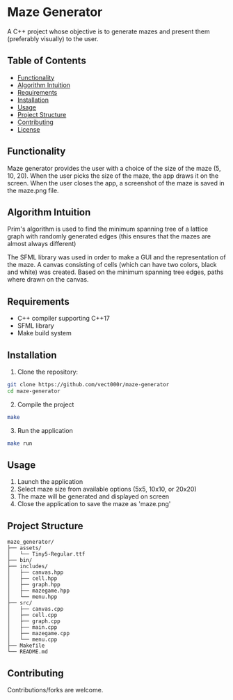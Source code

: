# Maze Generator

A C++ project whose objective is to generate mazes and present them (preferably visually) to the user. 

## Table of Contents
- [Functionality](#functionality)
- [Algorithm Intuition](#intuition)
- [Requirements](#requirements)
- [Installation](#installation)
- [Usage](#usage)
- [Project Structure](#project-structure)
- [Contributing](#contributing)
- [License](#license)

## Functionality

Maze generator provides the user with a choice of the size of the maze (5, 10, 20). 
When the user picks the size of the maze, the app draws it on the screen. When the user closes the app, a screenshot of the maze is saved in the maze.png file.

## Algorithm Intuition

Prim's algorithm is used to find the minimum spanning tree of a lattice graph with randomly generated edges (this ensures that the mazes are almost always different)

The SFML library was used in order to make a GUI and the representation of the maze. A canvas consisting of cells (which can have two colors, black and white) was created. Based on the minimum spanning tree edges, paths where drawn on the canvas.

## Requirements
- C++ compiler supporting C++17 
- SFML library
- Make build system


## Installation

1. Clone the repository:
```bash
git clone https://github.com/vect000r/maze-generator
cd maze-generator
```
2. Compile the project
```bash
make
```
3. Run the application
```bash
make run
```

## Usage

1. Launch the application
2. Select maze size from available options (5x5, 10x10, or 20x20)
3. The maze will be generated and displayed on screen
4. Close the application to save the maze as 'maze.png'

## Project Structure

```plaintext
maze_generator/
├── assets/
│   └── Tiny5-Regular.ttf
├── bin/
├── includes/
│   ├── canvas.hpp
│   ├── cell.hpp
│   ├── graph.hpp
│   ├── mazegame.hpp
│   └── menu.hpp
├── src/
│   ├── canvas.cpp
│   ├── cell.cpp
│   ├── graph.cpp
│   ├── main.cpp
│   ├── mazegame.cpp
│   └── menu.cpp
├── Makefile
└── README.md
```

## Contributing

Contributions/forks are welcome.


